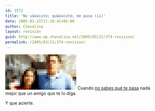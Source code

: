```yaml
---
id: 1572
title: 'No s&eacute; qu&eacute; me pasa (ii)'
date: 2005-03-21T11:18:41+02:00
author: Chavalina
layout: revision
guid: http://www.wp.chavalina.net/2005/03/21/374-revision/
permalink: /2005/03/21/374-revision/
---
```

<img class="imgizqda" src="/imagenes/fotos/amigos.jpg" alt="amistad..." /> Cuando <a href="http://www.chavalina.net/comentar.php?idpost=362" target="_blank">no sabes qu&eacute; te pasa</a> nada mejor que un amigo que te lo diga.

Y que acierte.